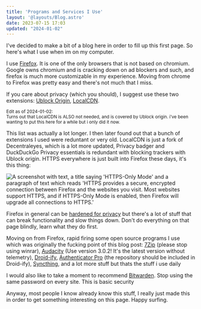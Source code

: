 ```yaml
---
title: 'Programs and Services I Use'
layout: '@layouts/Blog.astro'
date: 2023-07-15 17:03
updated: "2024-01-02"
---
```

I've decided to make a bit of a blog here in order to fill up this first page.
So here's what I use when im on my computer.

I use [Firefox](https://www.mozilla.org/en-CA/firefox/new/). It is one of the
only browsers that is not based on chromium. Google owns chromium and is
cracking down on ad blockers and such, and firefox is much more customizable in
my experience. Moving from chrome to Firefox was pretty easy and there's not
much that I miss.

If you care about privacy (which you should), I suggest use these two
extensions:
[Ublock Origin](https://addons.mozilla.org/en-CA/firefox/addon/ublock-origin/),
[LocalCDN](https://addons.mozilla.org/en-CA/firefox/addon/localcdn-fork-of-decentraleyes/).

<small>Edit as of 2024-01-02: <br /> Turns out that LocalCDN is ALSO not
needed, and is covered by Ublock origin. i've been wanting to put this here for
a while but i only did it now.</small>

This list was actually a lot longer. I then later found out that a bunch of
extensions I used were reduntant or very old. LocalCDN is just a fork of
Decentraleyes, which is a lot more updated, Privacy badger and DuckDuckGo
Privacy essentials is redundant with blocking trackers with Ublock origin.
HTTPS everywhere is just built into Firefox these days, it's this thing:

![A screenshot with text, a title saying 'HTTPS-Only Mode' and a paragraph of
text which reads 'HTTPS provides a secure, encrypted connection between Firefox
and the websites you visit. Most websites support HTTPS, and if HTTPS-Only Mode
is enabled, then Firefox will upgrade all connections to HTTPS.'
](/images/blog/HTTPSonlymode.png)

Firefox in general can be
[hardened for privacy](https://brainfucksec.github.io/firefox-hardening-guide)
but there's a lot of stuff that can break functionality and slow things down.
Don't do everything on that page blindly, learn what they do first.

Moving on from Firefox, rapid firing some open source programs I use which was
originally the fucking point of this blog post:
[7Zip](https://www.7-zip.org/) (please stop using winrar),
[Audacity](https://www.audacityteam.org/download/)
(Use version 3.0.2! It's the latest version without telemetry),
[Droid-ify](https://f-droid.org/en/packages/com.looker.droidify/),
[Authenticator Pro](https://apt.izzysoft.de/fdroid/index/apk/me.jmh.authenticatorpro)
(the repository should be included in Droid-ify),
[Syncthing](https://syncthing.net/), and a lot more stuff but thats the stuff i use daily

I would also like to take a moment to recommend
[Bitwarden](https://bitwarden.com/). Stop using the same password on every site.
This is basic security

Anyway, most people I know already know this stuff, I really just made this in
order to get something interesting on this page. Happy surfing.

